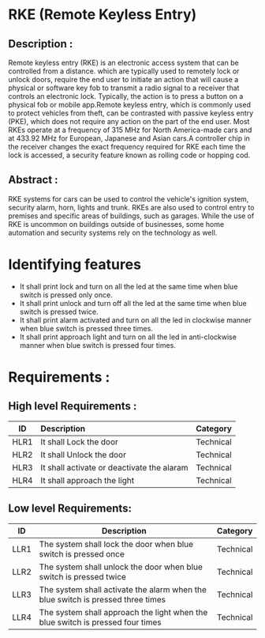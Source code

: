 # RKE (Remote Keyless Entry) 

## Description :
  
Remote keyless entry (RKE) is an electronic access system that can be controlled from a distance. which are typically used to remotely lock or unlock doors, require the end user to initiate an action that will cause a physical or software key fob to transmit a radio signal to a receiver that controls an electronic lock. Typically, the action is to press a button on a physical fob or mobile app.Remote keyless entry, which is commonly used to protect vehicles from theft, can be contrasted with passive keyless entry (PKE), which does not require any action on the part of the end user. Most RKEs operate at a frequency of 315 MHz for North America-made cars and at 433.92 MHz for European, Japanese and Asian cars.A controller chip in the receiver changes the exact frequency required for RKE each time the lock is accessed, a security feature known as rolling code or hopping cod.

## Abstract :
 RKE systems for cars can be used to control the vehicle's ignition system, security alarm, horn, lights and trunk. RKEs are also used to control entry to premises and specific areas of buildings, such as garages. While the use of RKE is uncommon on buildings outside of businesses, some home automation and security systems rely on the technology as well.

# Identifying features
* It shall print lock and turn on all the led at the same time when blue switch is pressed only once.
* It shall print unlock and turn off all the led at the same time when blue switch is pressed twice.
* It shall print alarm activated and turn on all the led in clockwise manner when blue switch is pressed three times.
* It shall print approach light and turn on all the led in anti-clockwise manner when blue switch is pressed four times.

# Requirements :
## High level Requirements :
|    ID                        |              Description                  | Category   | 
 |-------------------------------|:------------------------------------------|------------|
 | HLR1                          | It shall Lock the door   | Technical |
 |  HLR2                        | It shall Unlock the door  | Technical |
 | HLR3                          |It shall activate or deactivate the alaram  | Technical |
 | HLR4                          | It shall approach the light | Technical |

 
## Low level Requirements:
|    ID      |              Description                  |  Category   | 
|-------------------------------|------------------------------------------| ---------------- |
| LLR1 | The system shall lock the door when blue switch is pressed once |  Technical |
| LLR2 |The system shall unlock the door when blue switch is pressed twice |  Technical |
| LLR3 | The system shall activate the alarm when the blue switch is pressed three times|  Technical |
| LLR4 |The system shall approach the light when the blue switch is pressed four times|  Technical |
